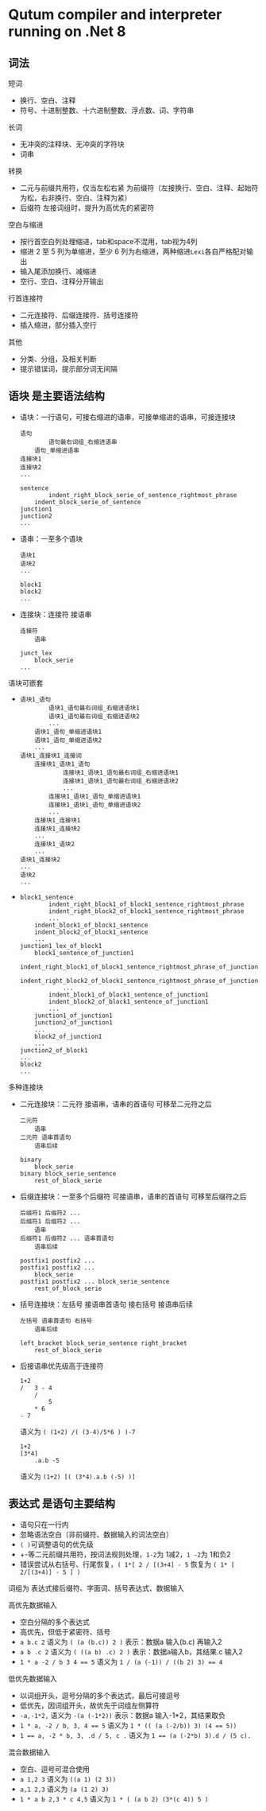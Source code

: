 # Qutum compiler and interpreter running on .Net 8


## 词法

短词
* 换行、空白、注释
* 符号、十进制整数、十六进制整数、浮点数、词、字符串

长词
* 无冲突的注释块、无冲突的字符块
* 词串

转换
* 二元与前缀共用符，仅当左松右紧 为前缀符（左接换行、空白、注释、起始符为松，右非换行、空白、注释为紧）
* 后缀符 左接词组时，提升为高优先的紧密符

空白与缩进
* 按行首空白列处理缩进，tab和space不混用，tab视为4列
* 缩进 2 至 5 列为单缩进，至少 6 列为右缩进，两种缩进`Lexi`各自严格配对输出
* 输入尾添加换行、减缩进
* 空行、空白、注释分开输出

行首连接符
* 二元连接符、后缀连接符、括号连接符
* 插入缩进，部分插入空行

其他
* 分类、分组，及相关判断
* 提示错误词，提示部分词无间隔


## 语块 是主要语法结构

* 语块：一行语句，可接右缩进的语串，可接单缩进的语串，可接连接块
	```
	语句
			语句最右词组_右缩进语串
		语句_单缩进语串
	连接块1
	连接块2
	...
	```
	```
	sentence
			indent_right_block_serie_of_sentence_rightmost_phrase
		indent_block_serie_of_sentence
	junction1
	junction2
	...
	```

* 语串：一至多个语块
	```
	语块1
	语块2
	...
	```
	```
	block1
	block2
	...
	```

* 连接块：连接符 接语串
	```
	连接符
		语串
	```
	```
	junct_lex
		block_serie
	...
	```

语块可嵌套
*	```
	语块1_语句
			语块1_语句最右词组_右缩进语块1
			语块1_语句最右词组_右缩进语块2
			...
		语块1_语句_单缩进语块1
		语块1_语句_单缩进语块2
		...
	语块1_连接块1_连接词
		连接块1_语块1_语句
				连接块1_语块1_语句最右词组_右缩进语块1
				连接块1_语块1_语句最右词组_右缩进语块2
				...
			连接块1_语块1_语句_单缩进语块1
			连接块1_语块1_语句_单缩进语块2
			...
		连接块1_连接块1
		连接块1_连接块2
		...
		连接块1_语块2
		...
	语块1_连接块2
	...
	语块2
	...
	```
*	```
	block1_sentence
			indent_right_block1_of_block1_sentence_rightmost_phrase
			indent_right_block2_of_block1_sentence_rightmost_phrase
			...
		indent_block1_of_block1_sentence
		indent_block2_of_block1_sentence
		...
	junction1_lex_of_block1
		block1_sentence_of_junction1
				indent_right_block1_of_block1_sentence_rightmost_phrase_of_junction1
				indent_right_block2_of_block1_sentence_rightmost_phrase_of_junction1
				...
			indent_block1_of_block1_sentence_of_junction1
			indent_block2_of_block1_sentence_of_junction1
			...
		junction1_of_junction1
		junction2_of_junction1
		...
		block2_of_junction1
		...
	junction2_of_block1
	...
	block2
	...
	```

多种连接块
* 二元连接块：二元符 接语串，语串的首语句 可移至二元符之后
	```
	二元符
		语串
	二元符 语串首语句
		语串后续
	```
	```
	binary
		block_serie
	binary block_serie_sentence
		rest_of_block_serie
	```

* 后缀连接块：一至多个后缀符 可接语串，语串的首语句 可移至后缀符之后
	```
	后缀符1 后缀符2 ...
	后缀符1 后缀符2 ...
		语串
	后缀符1 后缀符2 ... 语串首语句
		语串后续
	```
	```
	postfix1 postfix2 ...
	postfix1 postfix2 ...
		block_serie
	postfix1 postfix2 ... block_serie_sentence
		rest_of_block_serie
	```

* 括号连接块：左括号 接语串首语句 接右括号 接语串后续
	```
	左括号 语串首语句 右括号
		语串后续
	```
	```
	left_bracket block_serie_sentence right_bracket
		rest_of_block_serie
	```

* 后接语串优先级高于连接符
	```
	1+2
	/	3 - 4
		/
			5
		* 6
	- 7
	```
	语义为 `( (1+2) /( (3-4)/5*6 ) )-7`
	```
	1+2
	[3*4]
		.a.b -5
	```
	语义为 `(1+2) [( (3*4).a.b (-5) )]`


## 表达式 是语句主要结构

* 语句只在一行内
* 忽略语法空白（非前缀符、数据输入的词法空白）
* `( )`可调整语句的优先级
* +-等二元前缀共用符，按词法规则处理，`1-2`为 1减2，`1 -2`为 1和负2
* 错误尝试从右括号、行尾恢复，`( 1*[ 2 / [(3+4] - 5` 恢复为 `( 1* [ 2/[(3+4)] - 5 ] )`

词组为 表达式接后缀符、字面词、括号表达式、数据输入

高优先数据输入
* 空白分隔的多个表达式
* 高优先，但低于紧密符、括号
* `a b.c 2` 语义为 `( (a (b.c)) 2 )` 表示：数据a 输入(b.c) 再输入2
* `a b .c 2` 语义为 `( ((a b) .c) 2 )` 表示：数据a输入b，其结果.c 输入2
* `1 * a -2 / b 3 4 == 5` 语义为 `1 / (a (-1)) / ((b 2) 3) == 4`

低优先数据输入
* 以词组开头，逗号分隔的多个表达式，最后可接逗号
* 低优先，因词组开头，故优先于词组左侧算符
* `-a,-1*2,` 语义为 `-(a (-1*2))` 表示：数据a 输入-1*2，其结果取负
* `1 * a, -2 / b, 3, 4 == 5` 语义为 `1 * (( (a (-2/b)) 3) (4 == 5))`
* `1 == a, -2 * b, 3, .d / 5, c .` 语义为 `1 == (a (-2*b) 3).d / (5 c).`

混合数据输入
* 空白、逗号可混合使用
* `a 1,2 3` 语义为 `((a 1) (2 3))`
* `a,1 2,3` 语义为 `(a (1 2) 3)`
* `1 * a b 2,3 * c 4,5` 语义为 `1 * ( (a b 2) (3*(c 4)) 5 )`
